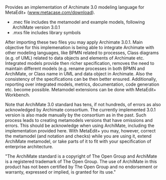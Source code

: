 Provides an implementation of Archimate 3.0 modeling language for MetaEdit+ (www.metacase.com/download).

- .mec file includes the metamodel and example models, following ArchiMate version 3.0.1
- .mxs file includes library symbols

After importing these two files you may apply Archimate 3.0.1. Main objective for this implemenation is being able to integrate Archimate  with other modeling languages, like BPMN related to processes, Class diagrams (e.g. of UML) related to data objects and elements of Archimate etc. Integrated models provide then richer specification, removes the need to maintain different models (e.g. rename processes in both BPMN and ArchiMate, or Class name in UML and data object in Archimate. Also the consistency of the specifications can be then better ensured. Additionally, reporting over integrated models, metrics, documentation, code generation etc. become possible. Metamodel extensions can be done with MetaEdit+ Workbench.

Note that ArchiMate 3.0 standard has tens, if not hundreds, of errors as also acknowledged by Archimate consortium. The currently implemented 3.0.1 version is also made manually by the consortium as in the past. Such process leads to creating metamodels versions that have omissions and errors. This should be acknowledge when using ArchiMate, including the implementation provided here. With MetaEdit+ you may, however, correct the metamodel (and notation and checks) while you are using it, extend ArchiMate metamodel, or take parts of it to fit with your specification of enterprise architecture.

"The ArchiMate standard is a copyright of The Open Group and ArchiMate is a registered trademark of The Open Group. The use of
ArchiMate in this product has not been certified by The Open Group and no endorsement or warranty, expressed or implied, is granted for its use."
